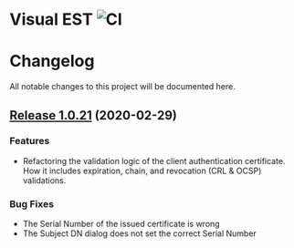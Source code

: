 # Visual EST ![CI](https://github.com/visual-est/visual-est-public/workflows/Java%20CI/badge.svg)



# Changelog

All notable changes to this project will be documented here.

## [Release 1.0.21](https://github.com/visual-est/visual-est-public/releases/tag/1.0.21) (2020-02-29)


### Features

* Refactoring the validation logic of the client authentication certificate. How it includes expiration, chain, and revocation (CRL & OCSP) validations.



### Bug Fixes

* The Serial Number of the issued certificate is wrong
* The Subject DN dialog does not set the correct Serial Number
